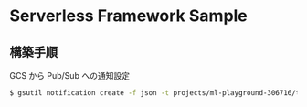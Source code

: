 # Serverless Framework Sample

## 構築手順

GCS から Pub/Sub への通知設定

```sh
$ gsutil notification create -f json -t projects/ml-playground-306716/topics/sample-notification-topic gs://sample-pub-sub-notification-bucket
```

